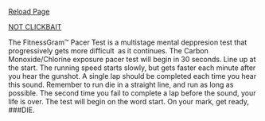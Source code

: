 
[Reload Page](/second.html)




[NOT CLICKBAIT](/click.nl.html)

The FitnessGram™ Pacer Test is a 
multistage mental deppresion test 
that progressively gets more difficult 
as it continues.
The Carbon Monoxide/Chlorine exposure 
pacer test will begin 
in 30 seconds. 
Line up at the start.
The running speed starts slowly, but gets faster 
each minute after you hear the gunshot.
A single lap should be completed each time you 
hear this sound.
Remember to run die in a straight line, and run as 
long as possible.
The second time you fail to complete a lap 
before the sound, your life is over.
The test will begin on the word start.
On your mark, get ready, ###DIE.

